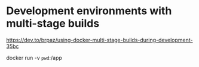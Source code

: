 # Development environments with multi-stage builds

https://dev.to/brpaz/using-docker-multi-stage-builds-during-development-35bc

docker run -v `pwd`:/app

